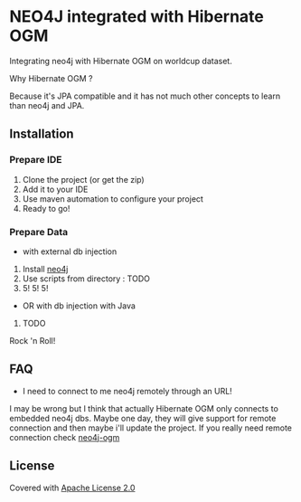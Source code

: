 NEO4J integrated with Hibernate OGM
===============

Integrating neo4j with Hibernate OGM on worldcup dataset.

Why Hibernate OGM ?

Because it's JPA compatible and it has not much other concepts to learn than neo4j and JPA.

## Installation

### Prepare IDE

1. Clone the project (or get the zip)
2. Add it to your IDE
3. Use maven automation to configure your project
4. Ready to go!

### Prepare Data
* with external db injection

1. Install [neo4j](http://neo4j.com/download/)
2. Use scripts from directory : TODO
3. 5! 5! 5!

* OR with db injection with Java

1. TODO
 
Rock 'n Roll!

## FAQ
* I need to connect to me neo4j remotely through an URL!

I may be wrong but I think that actually Hibernate OGM only connects to embedded neo4j dbs. Maybe one day, they will give support for remote connection and then maybe i'll update the project.
If you really need remote connection check [neo4j-ogm](https://github.com/neo4j/neo4j-ogm)

## License

Covered with [Apache License 2.0](http://www.apache.org/licenses/LICENSE-2.0)